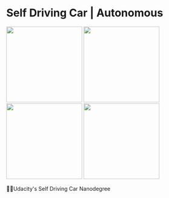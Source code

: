 # Self Driving Car | Autonomous 
<img src="https://github.com/SKKSaikia/self-drive/blob/master/img/a-map.jpg" height=200px><a> </a><img src="https://github.com/SKKSaikia/self-drive/blob/master/img/sense.jpg" height=200px><a> </a><img src="https://github.com/SKKSaikia/self-drive/blob/master/img/waymo.png" height=200px><a> </a><img src="https://github.com/SKKSaikia/self-drive/blob/master/img/ai-maps.jpg" height=200px><a> </a>


🔮🚓Udacity's Self Driving Car Nanodegree
